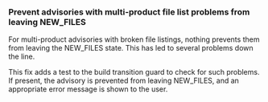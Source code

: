 ### Prevent advisories with multi-product file list problems from leaving NEW_FILES

For multi-product advisories with broken file listings, nothing prevents them from
leaving the NEW_FILES state. This has led to several problems down the line.

This fix adds a test to the build transition guard to check for such problems. If
present, the advisory is prevented from leaving NEW_FILES, and an appropriate error
message is shown to the user.

